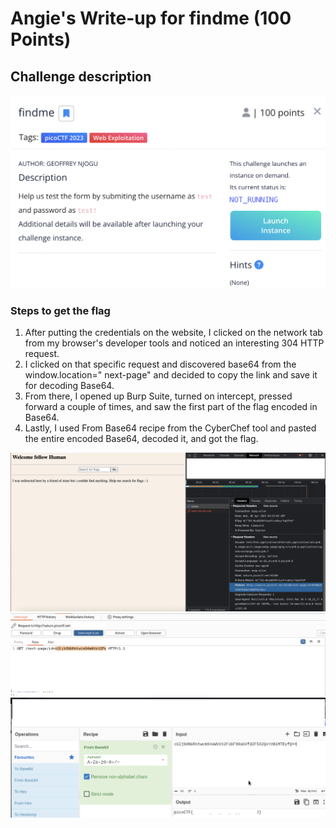 <h1> Angie's Write-up for findme (100 Points) </h1>

<h2>Challenge description</h2>

<img width="700" alt="web exploitation challenge" src="https://github.com/angietechcafe/CTFWriteUps/blob/main/PicoCTF/Web%20Exploitation/findme.png?raw=true">

<h3>Steps to get the flag</h3>

<p>
  <ol>
  <li> After putting the credentials on the website, I clicked on the network tab from my browser's developer tools and noticed an interesting 304 HTTP request.</li>
  <li> I clicked on that specific request and discovered base64 from the window.location=" next-page" and decided to copy the link and save it for decoding Base64.</li>
  <li>From there, I opened up Burp Suite, turned on intercept, pressed forward a couple of times, and saw the first part of the flag encoded in Base64.</li>
  <li>Lastly, I used From Base64 recipe from the CyberChef tool and pasted the entire encoded Base64, decoded it, and got the flag.</li>
   </ol>
</p>

<img width="700" alt="findme_one" src="https://github.com/angietechcafe/CTFWriteUps/blob/main/PicoCTF/Web%20Exploitation/Find_me_One.png?raw=true">
<img width="700" alt="findme_two" src="https://github.com/angietechcafe/CTFWriteUps/blob/main/PicoCTF/Web%20Exploitation/findme_pt_2.png?raw=true">
<img width="700" alt="findme_three" src="https://github.com/angietechcafe/CTFWriteUps/blob/main/PicoCTF/Web%20Exploitation/findme_pt_3.png?raw=true">

